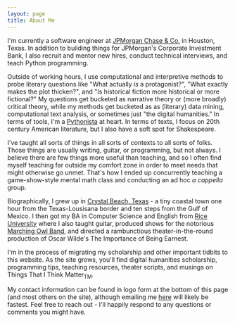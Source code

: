 ```yaml
---
layout: page
title: About Me
---
```


I'm currently a software engineer at [JPMorgan Chase & Co.](https://www.jpmorganchase.com/) in Houston, Texas. In addition to building things for JPMorgan's Corporate Investment Bank, I also recruit and mentor new hires, conduct technical interviews, and teach Python programming.

Outside of working hours, I use computational and interpretive methods to probe literary questions like "What actually *is* a protagonist?", "What exactly makes the plot thicken?", and "Is historical fiction more historical or more fictional?" My questions get bucketed as narrative theory or (more broadly) critical theory, while my methods get bucketed as as (literary) data mining, computational text analysis, or sometimes just "the digital humanities." In terms of tools, I'm a [Pythonista](www.python.org) at heart. In terms of texts, I focus on 20th century American literature, but I also have a soft spot for Shakespeare. 

I've taught all sorts of things in all sorts of contexts to all sorts of folks. Those things are usually writing, guitar, or programming, but not always. I believe there are few things more useful than teaching, and so I often find myself teaching far outside my comfort zone in order to meet needs that might otherwise go unmet. That's how I ended up concurrently teaching a game-show-style mental math class and conducting an ad hoc *a cappella* group.

Biographically, I grew up in [Crystal Beach, Texas](crystalbeachlocalnews.com) - a tiny coastal town one hour from the Texas-Lousisana border and ten steps from the Gulf of Mexico. I then got my BA in Computer Science and English from [Rice University](rice.edu) where I also taught guitar, produced shows for the notorious [Marching Owl Band](mob.rice.edu), and directed a rambunctious theater-in-the-round production of Oscar Wilde's The Importance of Being Earnest.

I'm in the process of migrating my scholarship and other important tidbits to this website. As the site grows, you'll find digital humanities scholarship, programming tips, teaching resources, theater scripts, and musings on Things That I Think Matter<sub>TM</sub>.

My contact information can be found in logo form at the bottom of this page (and most others on the site), although emailing me [here](mailto:cody.a.vanzandt@gmail.com) will likely be fastest. Feel free to reach out - I'll happily respond to any questions or comments you might have.
